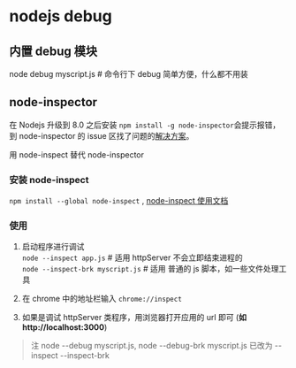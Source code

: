 # nodejs debug

## 内置 debug 模块

node debug myscript.js # 命令行下 debug 简单方便，什么都不用装

## node-inspector

在 Nodejs 升级到 8.0 之后安装 `npm install -g node-inspector`会提示报错，到 node-inspector 的 issue 区找了问题的[解决方案](https://github.com/node-inspector/node-inspector/issues/1013)。

用 node-inspect 替代 node-inspector

### 安装 node-inspect

`npm install --global node-inspect` , [node-inspect 使用文档](https://nodejs.org/api/debugger.html)

### 使用

1. 启动程序进行调试  
   `node --inspect app.js` # 适用 httpServer 不会立即结束进程的  
   `node --inspect-brk myscript.js` # 适用 普通的 js 脚本，如一些文件处理工具

2. 在 chrome 中的地址栏输入 `chrome://inspect`

3. 如果是调试 httpServer 类程序，用浏览器打开应用的 url 即可 (**如 http://localhost:3000**)

> 注 node --debug myscript.js, node --debug-brk myscript.js 已改为 --inspect --inspect-brk
